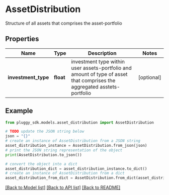 # AssetDistribution

Structure of all assets that comprises the asset-portfolio

## Properties

Name | Type | Description | Notes
------------ | ------------- | ------------- | -------------
**investment_type** | **float** | investment type within user assets-portfolio and amount of type of asset that comprises the aggregated asstets-portfolio | [optional] 

## Example

```python
from pluggy_sdk.models.asset_distribution import AssetDistribution

# TODO update the JSON string below
json = "{}"
# create an instance of AssetDistribution from a JSON string
asset_distribution_instance = AssetDistribution.from_json(json)
# print the JSON string representation of the object
print(AssetDistribution.to_json())

# convert the object into a dict
asset_distribution_dict = asset_distribution_instance.to_dict()
# create an instance of AssetDistribution from a dict
asset_distribution_from_dict = AssetDistribution.from_dict(asset_distribution_dict)
```
[[Back to Model list]](../README.md#documentation-for-models) [[Back to API list]](../README.md#documentation-for-api-endpoints) [[Back to README]](../README.md)


